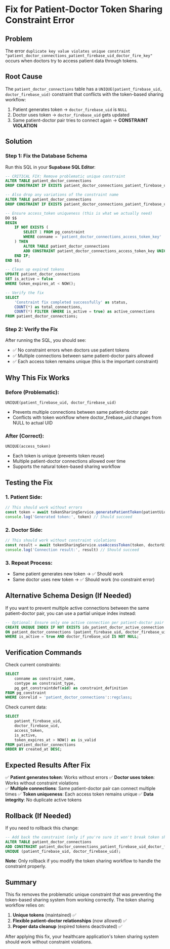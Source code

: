 # Fix for Patient-Doctor Token Sharing Constraint Error

## Problem
The error `duplicate key value violates unique constraint "patient_doctor_connections_patient_firebase_uid_doctor_fire_key"` occurs when doctors try to access patient data through tokens.

## Root Cause
The `patient_doctor_connections` table has a `UNIQUE(patient_firebase_uid, doctor_firebase_uid)` constraint that conflicts with the token-based sharing workflow:

1. Patient generates token → `doctor_firebase_uid` is `NULL`
2. Doctor uses token → `doctor_firebase_uid` gets updated
3. Same patient-doctor pair tries to connect again → **CONSTRAINT VIOLATION**

## Solution

### Step 1: Fix the Database Schema

Run this SQL in your **Supabase SQL Editor**:

```sql
-- CRITICAL FIX: Remove problematic unique constraint
ALTER TABLE patient_doctor_connections 
DROP CONSTRAINT IF EXISTS patient_doctor_connections_patient_firebase_uid_doctor_fire_key;

-- Also drop any variations of the constraint name
ALTER TABLE patient_doctor_connections 
DROP CONSTRAINT IF EXISTS patient_doctor_connections_patient_firebase_uid_doctor_firebase_uid_key;

-- Ensure access_token uniqueness (this is what we actually need)
DO $$ 
BEGIN
    IF NOT EXISTS (
        SELECT 1 FROM pg_constraint 
        WHERE conname = 'patient_doctor_connections_access_token_key'
    ) THEN
        ALTER TABLE patient_doctor_connections 
        ADD CONSTRAINT patient_doctor_connections_access_token_key UNIQUE (access_token);
    END IF;
END $$;

-- Clean up expired tokens
UPDATE patient_doctor_connections 
SET is_active = false 
WHERE token_expires_at < NOW();

-- Verify the fix
SELECT 
    'Constraint fix completed successfully' as status,
    COUNT(*) as total_connections,
    COUNT(*) FILTER (WHERE is_active = true) as active_connections
FROM patient_doctor_connections;
```

### Step 2: Verify the Fix

After running the SQL, you should see:
- ✅ No constraint errors when doctors use patient tokens
- ✅ Multiple connections between same patient-doctor pairs allowed
- ✅ Each access token remains unique (this is the important constraint)

## Why This Fix Works

### Before (Problematic):
```
UNIQUE(patient_firebase_uid, doctor_firebase_uid)
```
- Prevents multiple connections between same patient-doctor pair
- Conflicts with token workflow where doctor_firebase_uid changes from NULL to actual UID

### After (Correct):
```
UNIQUE(access_token)
```
- Each token is unique (prevents token reuse)
- Multiple patient-doctor connections allowed over time
- Supports the natural token-based sharing workflow

## Testing the Fix

### 1. Patient Side:
```javascript
// This should work without errors
const token = await tokenSharingService.generatePatientToken(patientUid)
console.log('Generated token:', token) // Should succeed
```

### 2. Doctor Side:
```javascript
// This should work without constraint violations
const result = await tokenSharingService.useAccessToken(token, doctorUid)
console.log('Connection result:', result) // Should succeed
```

### 3. Repeat Process:
- Same patient generates new token → ✅ Should work
- Same doctor uses new token → ✅ Should work (no constraint error)

## Alternative Schema Design (If Needed)

If you want to prevent multiple active connections between the same patient-doctor pair, you can use a partial unique index instead:

```sql
-- Optional: Ensure only one active connection per patient-doctor pair
CREATE UNIQUE INDEX IF NOT EXISTS idx_patient_doctor_active_connection 
ON patient_doctor_connections (patient_firebase_uid, doctor_firebase_uid) 
WHERE is_active = true AND doctor_firebase_uid IS NOT NULL;
```

## Verification Commands

Check current constraints:
```sql
SELECT 
    conname as constraint_name,
    contype as constraint_type,
    pg_get_constraintdef(oid) as constraint_definition
FROM pg_constraint 
WHERE conrelid = 'patient_doctor_connections'::regclass;
```

Check current data:
```sql
SELECT 
    patient_firebase_uid,
    doctor_firebase_uid,
    access_token,
    is_active,
    token_expires_at > NOW() as is_valid
FROM patient_doctor_connections
ORDER BY created_at DESC;
```

## Expected Results After Fix

✅ **Patient generates token**: Works without errors
✅ **Doctor uses token**: Works without constraint violations  
✅ **Multiple connections**: Same patient-doctor pair can connect multiple times
✅ **Token uniqueness**: Each access token remains unique
✅ **Data integrity**: No duplicate active tokens

## Rollback (If Needed)

If you need to rollback this change:
```sql
-- Add back the constraint (only if you're sure it won't break token sharing)
ALTER TABLE patient_doctor_connections 
ADD CONSTRAINT patient_doctor_connections_patient_firebase_uid_doctor_firebase_uid_key 
UNIQUE (patient_firebase_uid, doctor_firebase_uid);
```

**Note**: Only rollback if you modify the token sharing workflow to handle the constraint properly.

## Summary

This fix removes the problematic unique constraint that was preventing the token-based sharing system from working correctly. The token sharing workflow relies on:

1. **Unique tokens** (maintained) ✅
2. **Flexible patient-doctor relationships** (now allowed) ✅
3. **Proper data cleanup** (expired tokens deactivated) ✅

After applying this fix, your healthcare application's token sharing system should work without constraint violations.
